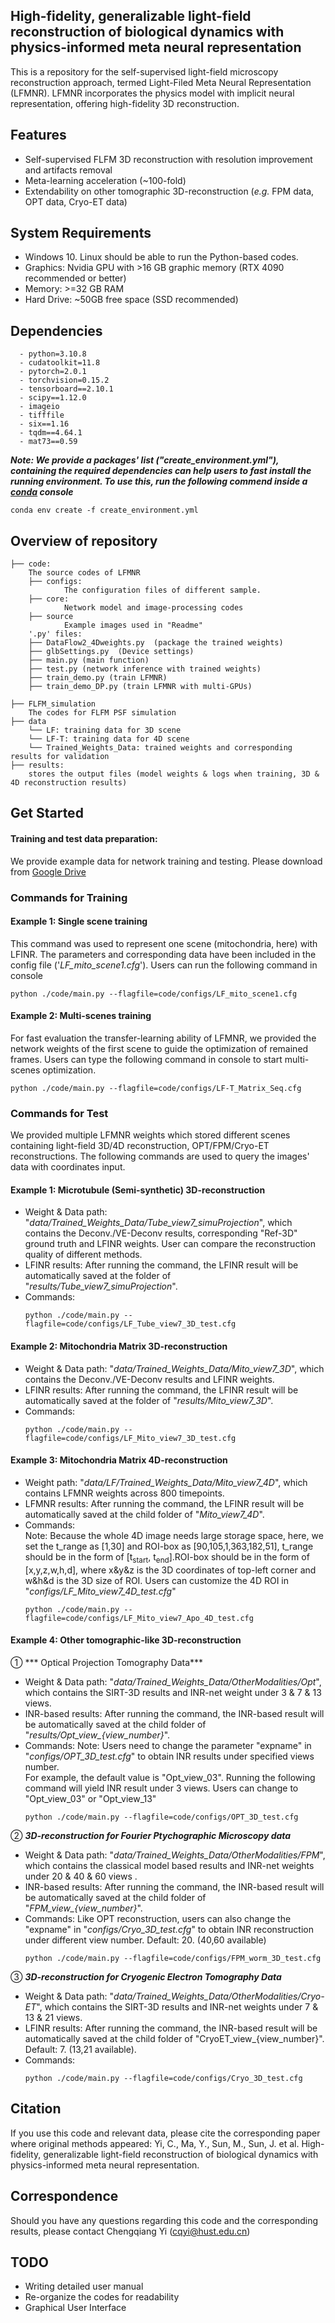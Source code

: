 

## High-fidelity, generalizable light-field reconstruction of biological dynamics with physics-informed meta neural representation


This is a repository for the self-supervised light-field microscopy reconstruction approach, termed Light-Filed Meta Neural Representation (LFMNR).
LFMNR incorporates the physics model with implicit neural representation, offering high-fidelity 3D reconstruction.

## Features 
* Self-supervised FLFM 3D reconstruction with resolution improvement and artifacts removal
* Meta-learning acceleration (~100-fold)
* Extendability on other tomographic 3D-reconstruction (*e.g.* FPM data, OPT data, Cryo-ET data)

## System Requirements
- Windows 10. Linux should be able to run the Python-based codes.
- Graphics: Nvidia GPU with >16 GB graphic memory (RTX 4090 recommended or better)
- Memory: >=32 GB RAM 
- Hard Drive: ~50GB free space (SSD recommended)

## Dependencies
```
  - python=3.10.8
  - cudatoolkit=11.8
  - pytorch=2.0.1
  - torchvision=0.15.2
  - tensorboard==2.10.1
  - scipy==1.12.0
  - imageio
  - tifffile
  - six==1.16
  - tqdm==4.64.1
  - mat73==0.59
```

***Note: We provide a packages' list ("create_environment.yml"), containing the required dependencies can help users to fast install the running environment.
To use this, run the following commend inside a [conda](https://docs.conda.io/en/latest/) console***
  ```
  conda env create -f create_environment.yml
  ```

## Overview of repository
```
├── code:
    The source codes of LFMNR 
    ├── configs:
            The configuration files of different sample.
    ├── core: 
            Network model and image-processing codes
    ├── source 
            Example images used in "Readme"
    '.py' files:
    ├── DataFlow2_4Dweights.py  (package the trained weights)
    ├── glbSettings.py  (Device settings)
    ├── main.py (main function)
    ├── test.py (network inference with trained weights)
    ├── train_demo.py (train LFMNR)
    ├── train_demo_DP.py (train LFMNR with multi-GPUs)
    
├── FLFM_simulation
    The codes for FLFM PSF simulation
├── data
    └── LF: training data for 3D scene
    └── LF-T: training data for 4D scene
    └── Trained_Weights_Data: trained weights and corresponding results for validation
├── results: 
    stores the output files (model weights & logs when training, 3D & 4D reconstruction results)
```

## Get Started 
#### Training and test data preparation: ####
We provide example data for network training and testing. Please download from [Google Drive](https://drive.google.com/drive/folders/1mcP4AzC2waJfwcpjPuQ1vObnjq_mm9aq?usp=sharing)

### Commands for Training

#### Example 1: Single scene training
This command was used to represent one scene (mitochondria, here) with LFINR. The parameters and corresponding data have been included in the config file ('*LF_mito_scene1.cfg*').
 Users can run the following command in console
  ```
  python ./code/main.py --flagfile=code/configs/LF_mito_scene1.cfg
  ```
  #### Example 2: Multi-scenes training
  For fast evaluation the transfer-learning ability of LFMNR, we provided the network weights of the first scene to guide the optimization of remained frames. Users can type the following command in console to start multi-scenes optimization. 
  ```
  python ./code/main.py --flagfile=code/configs/LF-T_Matrix_Seq.cfg
  ```

### Commands for Test
We provided multiple LFMNR weights which stored different scenes containing light-field 3D/4D reconstruction, OPT/FPM/Cryo-ET reconstructions. The following commands are used to
query the images' data with coordinates input.

#### Example 1: Microtubule (Semi-synthetic) 3D-reconstruction 
* Weight & Data path: "*data/Trained_Weights_Data/Tube_view7_simuProjection*", which contains the Deconv./VE-Deconv results,
  corresponding "Ref-3D" ground truth and LFINR weights. User can compare the reconstruction quality of different methods.
* LFINR results: After running the command, the LFINR result will be automatically saved at the folder of "*results/Tube_view7_simuProjection*". 
* Commands:
  ```
  python ./code/main.py --flagfile=code/configs/LF_Tube_view7_3D_test.cfg
  ```
#### Example 2: Mitochondria Matrix 3D-reconstruction 
* Weight & Data path: "*data/Trained_Weights_Data/Mito_view7_3D*", which contains the Deconv./VE-Deconv results and LFINR weights. 
* LFINR results: After running the command, the LFINR result will be automatically saved at the folder of "*results/Mito_view7_3D*". 
* Commands:
  ```
  python ./code/main.py --flagfile=code/configs/LF_Mito_view7_3D_test.cfg
  ```

#### Example 3: Mitochondria Matrix 4D-reconstruction 
* Weight path: "*data/LF/Trained_Weights_Data/Mito_view7_4D*", which contains LFMNR weights across 800 timepoints.
* LFMNR results: After running the command, the LFINR result will be automatically saved at the child folder of "*Mito_view7_4D*". 
* Commands:\
  Note: Because the whole 4D image needs large storage space, here, we set the t_range as [1,30] and ROI-box as [90,105,1,363,182,51],
  t_range should be in the form of \[t<sub>start</sub>, t<sub>end</sub>].ROI-box should be in the form of [x,y,z,w,h,d], where x&y&z is
  the 3D coordinates of top-left corner and w&h&d is the 3D size of ROI. Users can customize the 4D ROI in "*configs/LF_Mito_view7_4D_test.cfg*"
  ```
  python ./code/main.py --flagfile=code/configs/LF_Mito_view7_Apo_4D_test.cfg
  ```

#### Example 4: Other tomographic-like 3D-reconstruction
① *** Optical Projection Tomography Data*** 
* Weight & Data path: "*data/Trained_Weights_Data/OtherModalities/Opt*", which contains the SIRT-3D results and INR-net weight under 3 & 7 & 13 views.
* INR-based results: After running the command, the INR-based result will be automatically saved at the child folder of "*results/Opt_view_{view_number}*". 
* Commands:
  Note: Users need to change the parameter "expname" in "*configs/OPT_3D_test.cfg*" to obtain INR results under specified views number.\
  For example, the default value is "Opt_view_03". Running the following command will yield INR result under 3 views. Users can change to "Opt_view_03" or "Opt_view_13"
  ```
  python ./code/main.py --flagfile=code/configs/OPT_3D_test.cfg
  ```
  
② ***3D-reconstruction for Fourier Ptychographic Microscopy data*** 
* Weight & Data path: "*data/Trained_Weights_Data/OtherModalities/FPM*", which contains the classical model based results 
  and INR-net weights under 20 & 40 & 60 views .
* INR-based results: After running the command, the INR-based result will be automatically saved at the child folder of "*FPM_view_{view_number}*". 
* Commands:
 Like OPT reconstruction, users can also change the "expname" in "*configs/Cryo_3D_test.cfg*" to obtain INR reconstruction under different view number. Default: 20. (40,60 available)
  ```
  python ./code/main.py --flagfile=code/configs/FPM_worm_3D_test.cfg
  ```

③ ***3D-reconstruction for Cryogenic Electron Tomography Data*** 
* Weight & Data path: "*data/Trained_Weights_Data/OtherModalities/Cryo-ET*", which contains the SIRT-3D results and INR-net weights under 7 & 13 & 21 views.
* LFINR results: After running the command, the INR-based result will be automatically saved at the child folder of "CryoET_view_{view_number}". Default: 7. (13,21 available). 
* Commands:
  ```
  python ./code/main.py --flagfile=code/configs/Cryo_3D_test.cfg
  ```

## Citation
If you use this code and relevant data, please cite the corresponding paper where original methods appeared:
Yi, C., Ma, Y., Sun, M., Sun, J.  et al. High-fidelity, generalizable light-field reconstruction of biological dynamics with physics-informed meta neural representation. 

## Correspondence
Should you have any questions regarding this code and the corresponding results, please contact Chengqiang Yi (cqyi@hust.edu.cn)

## TODO
* Writing detailed user manual
* Re-organize the codes for readability
* Graphical User Interface
